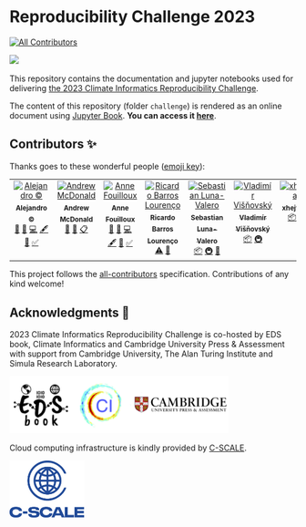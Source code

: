 # Reproducibility Challenge 2023

<!-- ALL-CONTRIBUTORS-BADGE:START - Do not remove or modify this section -->
[![All Contributors](https://img.shields.io/badge/all_contributors-7-orange.svg?style=flat-square)](#contributors-)
<!-- ALL-CONTRIBUTORS-BADGE:END -->

<img src="challenge/figures/splash-reproducibility-challenge.png">

This repository contains the documentation and jupyter notebooks used for delivering [the 2023 Climate Informatics Reproducibility Challenge](https://cambridge-iccs.github.io/climate-informatics-2023/reproducibility-challenge).

The content of this repository (folder `challenge`) is rendered as an online document using [Jupyter Book](https://jupyterbook.org/en/stable/intro.html). **You can access it [here](https://eds-book.github.io/reproducibility-challenge-2023)**.

## Contributors ✨

Thanks goes to these wonderful people ([emoji key](https://allcontributors.org/docs/en/emoji-key)):

<!-- ALL-CONTRIBUTORS-LIST:START - Do not remove or modify this section -->
<!-- prettier-ignore-start -->
<!-- markdownlint-disable -->
<table>
  <tbody>
    <tr>
      <td align="center" valign="top" width="14.28%"><a href="https://github.com/acocac"><img src="https://avatars.githubusercontent.com/u/13321552?v=4?s=100" width="100px;" alt="Alejandro ©"/><br /><sub><b>Alejandro ©</b></sub></a><br /><a href="#ideas-acocac" title="Ideas, Planning, & Feedback">🤔</a> <a href="#design-acocac" title="Design">🎨</a> <a href="https://github.com/eds-book/reproducibility-challenge-2023/commits?author=acocac" title="Code">💻</a> <a href="#content-acocac" title="Content">🖋</a> <a href="https://github.com/eds-book/reproducibility-challenge-2023/commits?author=acocac" title="Documentation">📖</a> <a href="#tutorial-acocac" title="Tutorials">✅</a></td>
      <td align="center" valign="top" width="14.28%"><a href="https://github.com/ampersandmcd"><img src="https://avatars.githubusercontent.com/u/44277620?v=4?s=100" width="100px;" alt="Andrew McDonald"/><br /><sub><b>Andrew McDonald</b></sub></a><br /><a href="#ideas-ampersandmcd" title="Ideas, Planning, & Feedback">🤔</a> <a href="#promotion-ampersandmcd" title="Promotion">📣</a> <a href="#eventOrganizing-ampersandmcd" title="Event Organizing">📋</a></td>
      <td align="center" valign="top" width="14.28%"><a href="http://www.mn.uio.no/geo/english/people/adm/annefou/"><img src="https://avatars.githubusercontent.com/u/8168508?v=4?s=100" width="100px;" alt="Anne Fouilloux"/><br /><sub><b>Anne Fouilloux</b></sub></a><br /><a href="#ideas-annefou" title="Ideas, Planning, & Feedback">🤔</a> <a href="#design-annefou" title="Design">🎨</a> <a href="https://github.com/eds-book/reproducibility-challenge-2023/commits?author=annefou" title="Code">💻</a> <a href="#content-annefou" title="Content">🖋</a> <a href="https://github.com/eds-book/reproducibility-challenge-2023/commits?author=annefou" title="Documentation">📖</a> <a href="#tutorial-annefou" title="Tutorials">✅</a></td>
      <td align="center" valign="top" width="14.28%"><a href="http://about.me/ricardobarroslourenco"><img src="https://avatars.githubusercontent.com/u/7102375?v=4?s=100" width="100px;" alt="Ricardo Barros Lourenço"/><br /><sub><b>Ricardo Barros Lourenço</b></sub></a><br /><a href="https://github.com/eds-book/reproducibility-challenge-2023/commits?author=ricardobarroslourenco" title="Tests">⚠️</a> <a href="#promotion-ricardobarroslourenco" title="Promotion">📣</a></td>
      <td align="center" valign="top" width="14.28%"><a href="https://uk.linkedin.com/in/sebastianlunavalero/en"><img src="https://avatars.githubusercontent.com/u/5345517?v=4?s=100" width="100px;" alt="Sebastian Luna-Valero"/><br /><sub><b>Sebastian Luna-Valero</b></sub></a><br /><a href="#platform-sebastian-luna-valero" title="Packaging/porting to new platform">📦</a> <a href="#infra-sebastian-luna-valero" title="Infrastructure (Hosting, Build-Tools, etc)">🚇</a> <a href="#talk-sebastian-luna-valero" title="Talks">📢</a></td>
      <td align="center" valign="top" width="14.28%"><a href="https://github.com/VladimirVisnovsky"><img src="https://avatars.githubusercontent.com/u/80093856?v=4?s=100" width="100px;" alt="Vladimír Višňovský"/><br /><sub><b>Vladimír Višňovský</b></sub></a><br /><a href="#platform-VladimirVisnovsky" title="Packaging/porting to new platform">📦</a> <a href="#infra-VladimirVisnovsky" title="Infrastructure (Hosting, Build-Tools, etc)">🚇</a></td>
      <td align="center" valign="top" width="14.28%"><a href="https://github.com/xhejtman"><img src="https://avatars.githubusercontent.com/u/22795052?v=4?s=100" width="100px;" alt="xhejtman"/><br /><sub><b>xhejtman</b></sub></a><br /><a href="#platform-xhejtman" title="Packaging/porting to new platform">📦</a> <a href="#infra-xhejtman" title="Infrastructure (Hosting, Build-Tools, etc)">🚇</a></td>
    </tr>
  </tbody>
</table>

<!-- markdownlint-restore -->
<!-- prettier-ignore-end -->

<!-- ALL-CONTRIBUTORS-LIST:END -->

This project follows the [all-contributors](https://github.com/all-contributors/all-contributors) specification. Contributions of any kind welcome!

## Acknowledgments 🙌 
2023 Climate Informatics Reproducibility Challenge is co-hosted by EDS book, Climate Informatics and Cambridge University Press & Assessment with support from Cambridge University, The Alan Turing Institute and Simula Research Laboratory.

<img src="challenge/figures/logos-organisers.png" height="100">

Cloud computing infrastructure is kindly provided by [C-SCALE](https://c-scale.eu/).

<img src="challenge/figures/logo-c-scale-vertical-blue.png" height="100">
